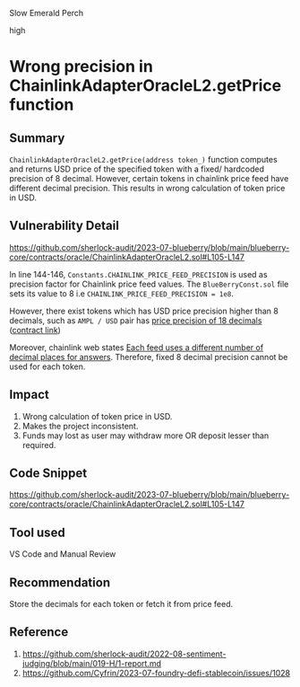 Slow Emerald Perch

high

# Wrong precision in ChainlinkAdapterOracleL2.getPrice function
## Summary
`ChainlinkAdapterOracleL2.getPrice(address token_)` function computes and returns USD price of the specified token with a fixed/ hardcoded precision of 8 decimal. However, certain tokens in chainlink price feed have different decimal precision. This results in wrong calculation of token price in USD.

## Vulnerability Detail
https://github.com/sherlock-audit/2023-07-blueberry/blob/main/blueberry-core/contracts/oracle/ChainlinkAdapterOracleL2.sol#L105-L147

In line 144-146, `Constants.CHAINLINK_PRICE_FEED_PRECISION` is used as precision factor for Chainlink price feed values. The `BlueBerryConst.sol` file sets its value to 8 i.e `CHAINLINK_PRICE_FEED_PRECISION = 1e8`.

However, there exist tokens which has USD price precision higher than 8 decimals, such as `AMPL / USD` pair has [price precision of 18 decimals](https://docs.chain.link/data-feeds/price-feeds/addresses) ([contract link](https://etherscan.io/address/0xe20CA8D7546932360e37E9D72c1a47334af57706#readContract#F3))

Moreover, chainlink web states [Each feed uses a different number of decimal places for answers](https://docs.chain.link/data-feeds/using-data-feeds#:~:text=Each%20feed%20uses%20a%20different%20number%20of%20decimal%20places%20for%20answers). Therefore, fixed 8 decimal precision cannot be used for each token.

## Impact
1. Wrong calculation of token price in USD.
2. Makes the project inconsistent.
3. Funds may lost as user may withdraw more OR deposit lesser than required.

## Code Snippet
https://github.com/sherlock-audit/2023-07-blueberry/blob/main/blueberry-core/contracts/oracle/ChainlinkAdapterOracleL2.sol#L105-L147

## Tool used
VS Code and Manual Review

## Recommendation
Store the decimals for each token or fetch it from price feed. 

## Reference
1. https://github.com/sherlock-audit/2022-08-sentiment-judging/blob/main/019-H/1-report.md
2. https://github.com/Cyfrin/2023-07-foundry-defi-stablecoin/issues/1028
